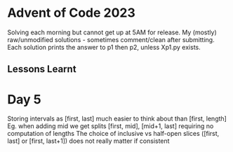# Advent of Code 2023
Solving each morning but cannot get up at 5AM for release.
My (mostly) raw/unmodified solutions - sometimes comment/clean after submitting.
Each solution prints the answer to p1 then p2, unless Xp1.py exists.

## Lessons Learnt 
# Day 5
Storing intervals as [first, last] much easier to think about than [first, length]
Eg. when adding mid we get splits [first, mid], [mid+1, last] requiring no computation of lengths 
The choice of inclusive vs half-open slices ([first, last] or [first, last+1]) does not really matter if consistent 